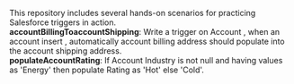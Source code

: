 This repository includes several hands-on scenarios for practicing Salesforce triggers in action.<br />
**accountBillingToaccountShipping**: Write a trigger on Account , when an account insert , automatically account billing address should populate into the account shipping address.<br />
**populateAccountRating**: If Account Industry is not null and having values as 'Energy' then populate Rating as 'Hot' else 'Cold'.


